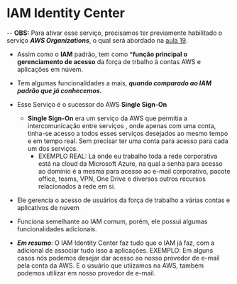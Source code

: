 # IAM Identity Center

  -- **OBS:** Para ativar esse serviço, precisamos ter previamente habilitado o serviço ***AWS Organizations***, o qual 
         será abordado na [aula 19](./19-AWS-organizations.md).

 - Assim como o **IAM** padrão, tem como ***função principal o gerenciamento de acesso** da força de trbalho à contas AWS e aplicações em núvem.
 - Tem algumas funcionalidades a mais, ***quando comparado ao IAM padrão que já conhecemos.***
 - Esse Serviço é o sucessor do AWS **Single Sign-On**
    - **Single Sign-On** era um serviço da AWS que permitia a intercomunicação entre serviços
      , onde apenas com uma conta, tinha-se acesso a todos esses serviços desejados ao mesmo 
      tempo e em tempo real. Sem precisar ter uma conta para acesso para cada um dos serviços.
      - EXEMPLO REAL: Lá onde eu trabalho toda a rede corporativa está na cloud da Microsoft Azure, na qual a senha para acesso ao domínio é a mesma para acesso ao e-mail corporativo, pacote office, teams, VPN, One Drive e diversos outros recursos relacionados à rede em si.
 - Ele gerencia o acesso de usuários da força de trabalho a várias contas e aplicativos de nuvem
 - Funciona semelhante ao IAM comum, porém, ele possui algumas funcionalidades adicionais.
 
 - ***Em resumo***: O IAM Identity Center faz tudo que o IAM já faz, com a adicional de associar
                    tudo isso a aplicações.
                    EXEMPLO: Em alguns casos nós podemos desejar dar acesso ao nosso provedor de 
                             e-mail pela conta da AWS. E o usuário que utiizamos na AWS, também 
                             podemos utilizar em nosso provedor de e-mail.
